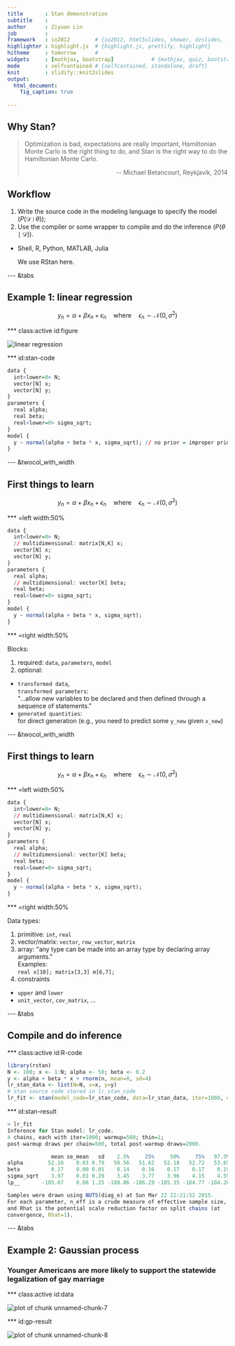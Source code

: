 ```yaml
---
title       : Stan demonstration
subtitle    : 
author      : Ziyuan Lin
job         : 
framework   : io2012        # {io2012, html5slides, shower, dzslides, ...}
highlighter : highlight.js  # {highlight.js, prettify, highlight}
hitheme     : tomorrow      # 
widgets     : [mathjax, bootstrap]            # {mathjax, quiz, bootstrap}
mode        : selfcontained # {selfcontained, standalone, draft}
knit        : slidify::knit2slides
output: 
  html_document:
    fig_caption: true
  
---
```




## Why Stan?

> Optimization is bad, expectations are really important, Hamiltonian Monte Carlo is the right thing to do, and Stan is the right way to do the Hamiltonian Monte Carlo. 
> <p style="text-align:right">-- Michael Betancourt, Reykjavik, 2014</p>

## Workflow

1. Write the source code in the modeling language to specify the model ($P(\mathcal{D}\mid\theta)$);
2. Use the compiler or some wrapper to compile and do the inference ($P(\theta\mid\mathcal{D})$).
 + Shell, R, Python, MATLAB, Julia

   We use RStan here.

--- &tabs

## Example 1: linear regression

$$
y_n=\alpha+\beta x_n+\epsilon_n\quad\mbox{where}\quad\epsilon_n\sim\mathcal{N}(0,\sigma^2)
$$

*** class:active id:figure

<img src="assets/fig/unnamed-chunk-1-1.png" title="linear regression" alt="linear regression" style="display: block; margin: auto;" />


*** id:stan-code


```r
data {
  int<lower=0> N;
  vector[N] x;
  vector[N] y;
}
parameters {
  real alpha;
  real beta;
  real<lower=0> sigma_sqrt;
}
model {
  y ~ normal(alpha + beta * x, sigma_sqrt); // no prior = improper prior
}
```

--- &twocol_with_width

## First things to learn

$$
y_n=\alpha+\beta x_n+\epsilon_n\quad\mbox{where}\quad\epsilon_n\sim\mathcal{N}(0,\sigma^2)
$$

*** =left width:50%


```r
data {
  int<lower=0> N;
  // multidimensional: matrix[N,K] x;
  vector[N] x; 
  vector[N] y;
}
parameters {
  real alpha;
  // multidimensional: vector[K] beta;
  real beta; 
  real<lower=0> sigma_sqrt;
}
model {
  y ~ normal(alpha + beta * x, sigma_sqrt); 
}
```

*** =right width:50%

Blocks:
 1. required: `data`, `parameters`, `model`
 2. optional:
   + `transformed data`, <br>`transformed parameters`: <br>"...allow new variables to be declared and then defined through a
sequence of statements."
   + `generated quantities`: <br>for direct generation (e.g., you need to predict some `y_new` given `x_new`)


--- &twocol_with_width

## First things to learn

$$
y_n=\alpha+\beta x_n+\epsilon_n\quad\mbox{where}\quad\epsilon_n\sim\mathcal{N}(0,\sigma^2)
$$

*** =left width:50%


```r
data {
  int<lower=0> N;
  // multidimensional: matrix[N,K] x;
  vector[N] x; 
  vector[N] y;
}
parameters {
  real alpha;
  // multidimensional: vector[K] beta;
  real beta; 
  real<lower=0> sigma_sqrt;
}
model {
  y ~ normal(alpha + beta * x, sigma_sqrt); 
}
```

*** =right width:50%

Data types:
 1. primitive: `int`, `real`
 2. vector/matrix: `vector`, `row_vector`, `matrix`
 3. array: "any type can be made into an array type by declaring array arguments." <br>Examples: <br>`real x[10]; matrix[3,3] m[6,7];`
 4. constraints
  + `upper` and `lower`
  + `unit_vector`, `cov_matrix`, ...


--- &tabs

## Compile and do inference

*** class:active id:R-code


```r
library(rstan)
N <- 100; x <- 1:N; alpha <- 50; beta <- 0.2
y <- alpha + beta * x + rnorm(n, mean=0, sd=4)
lr_stan_data <- list(N=N, x=x, y=y)
# stan source code stored in lr_stan_code
lr_fit <- stan(model_code=lr_stan_code, data=lr_stan_data, iter=1000, chains=4)
```

*** id:stan-result


```r
> lr_fit
Inference for Stan model: lr_code.
4 chains, each with iter=1000; warmup=500; thin=1; 
post-warmup draws per chain=500, total post-warmup draws=2000.

              mean se_mean   sd    2.5%     25%     50%     75%   97.5% n_eff Rhat
alpha        52.16    0.03 0.79   50.56   51.62   52.18   52.72   53.65   679 1.00
beta          0.17    0.00 0.01    0.14    0.16    0.17    0.17    0.19   688 1.00
sigma_sqrt    3.97    0.01 0.29    3.45    3.77    3.96    4.15    4.59   609 1.00
lp__       -185.67    0.06 1.25 -188.86 -186.29 -185.35 -184.77 -184.26   497 1.01

Samples were drawn using NUTS(diag_e) at Sun Mar 22 22:21:52 2015.
For each parameter, n_eff is a crude measure of effective sample size,
and Rhat is the potential scale reduction factor on split chains (at 
convergence, Rhat=1).
```

--- &tabs

## Example 2: Gaussian process

### Younger Americans are more likely to support the statewide legalization of gay marriage

*** class:active id:data

<img src="assets/fig/unnamed-chunk-7-1.png" title="plot of chunk unnamed-chunk-7" alt="plot of chunk unnamed-chunk-7" style="display: block; margin: auto;" />

*** id:gp-result

<img src="assets/fig/unnamed-chunk-8-1.png" title="plot of chunk unnamed-chunk-8" alt="plot of chunk unnamed-chunk-8" style="display: block; margin: auto;" />
